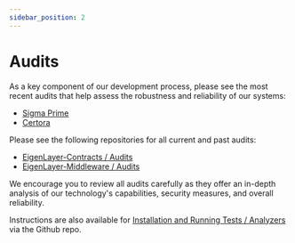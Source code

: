 ```yaml
---
sidebar_position: 2
---
```


# Audits

As a key component of our development process, please see the most recent audits that help assess the robustness and reliability of our systems:
- [Sigma Prime](https://github.com/Layr-Labs/eigenlayer-contracts/blob/main/audits/V1.0.0%20(Slashing)%20-%20Sigma%20Prime%20-%20Feb%202025.pdf)  
- [Certora](https://github.com/Layr-Labs/eigenlayer-contracts/blob/main/audits/V1.0.0%20(Slashing)%20-%20Certora%20-%20Feb%202025.pdf)

Please see the following repositories for all current and past audits:
- [EigenLayer-Contracts / Audits](https://github.com/Layr-Labs/eigenlayer-contracts/tree/main/audits)
- [EigenLayer-Middleware / Audits](https://github.com/Layr-Labs/eigenlayer-middleware/tree/dev/audits)

We encourage you to review all audits carefully as they offer an in-depth analysis of our technology's capabilities, security measures, and overall reliability.

Instructions are also available for [Installation and Running Tests / Analyzers](https://github.com/Layr-Labs/eigenlayer-contracts#installation) via the Github repo.
